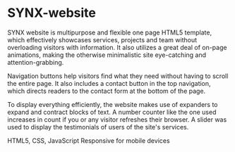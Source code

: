 # SYNX-website

SYNX website is multipurpose and flexible one page HTML5 template, which effectively showcases services, projects and team without overloading visitors with information. It also utilizes a great deal of on-page animations, making the otherwise minimalistic site eye-catching and attention-grabbing.

Navigation buttons help visitors find what they need without having to scroll the entire page. It also includes a contact button in the top navigation, which directs readers to the contact form at the bottom of the page.

To display everything efficiently, the website makes use of expanders to expand and contract blocks of text. A number counter like the one used increases in count if you or any visitor refreshes their browser. A slider was used to display the testimonials of users of the site's services. 

HTML5, CSS, JavaScript
Responsive for mobile devices
